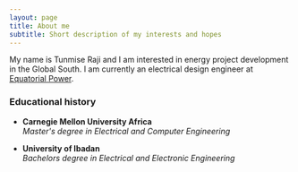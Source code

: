 ```yaml
---
layout: page
title: About me
subtitle: Short description of my interests and hopes
---
```


My name is Tunmise Raji and I am interested in energy project development in the Global South. I am currently an electrical design engineer at [Equatorial Power](http://equatorial-power.com).



### Educational history
* **Carnegie Mellon University Africa**  
_Master's degree in Electrical and Computer Engineering_

* **University of Ibadan**  
_Bachelors degree in Electrical and Electronic Engineering_

